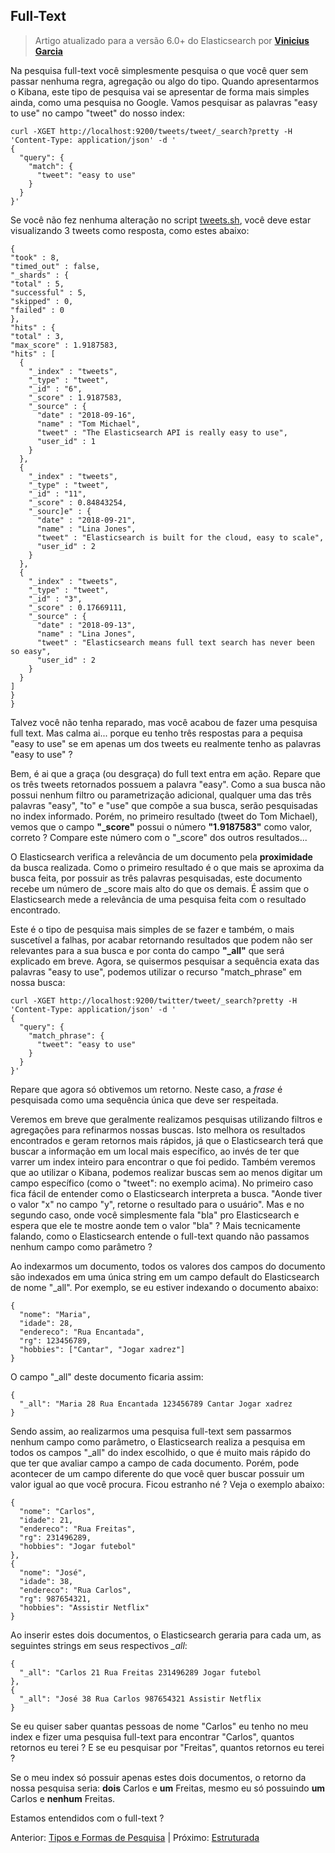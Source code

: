 ## Full-Text

> Artigo atualizado para a versão 6.0+ do Elasticsearch por __[Vinicius Garcia](https://github.com/vinicius3w)__

Na pesquisa full-text você simplesmente pesquisa o que você quer sem passar nenhuma regra, agregação ou algo do tipo. Quando apresentarmos o Kibana, este tipo de pesquisa vai se apresentar de forma mais simples ainda, como uma pesquisa no Google. Vamos pesquisar as palavras "easy to use" no campo "tweet" do nosso index:

```
curl -XGET http://localhost:9200/tweets/tweet/_search?pretty -H 'Content-Type: application/json' -d '
{
  "query": {
    "match": {
      "tweet": "easy to use"
    }
  }
}'
```

Se você não fez nenhuma alteração no script [tweets.sh](/scripts/tweets.sh), você deve estar visualizando 3 tweets como resposta, como estes abaixo:

```
{
"took" : 8,
"timed_out" : false,
"_shards" : {
"total" : 5,
"successful" : 5,
"skipped" : 0,
"failed" : 0
},
"hits" : {
"total" : 3,
"max_score" : 1.9187583,
"hits" : [
  {
    "_index" : "tweets",
    "_type" : "tweet",
    "_id" : "6",
    "_score" : 1.9187583,
    "_source" : {
      "date" : "2018-09-16",
      "name" : "Tom Michael",
      "tweet" : "The Elasticsearch API is really easy to use",
      "user_id" : 1
    }
  },
  {
    "_index" : "tweets",
    "_type" : "tweet",
    "_id" : "11",
    "_score" : 0.84843254,
    "_sourc]e" : {
      "date" : "2018-09-21",
      "name" : "Lina Jones",
      "tweet" : "Elasticsearch is built for the cloud, easy to scale",
      "user_id" : 2
    }
  },
  {
    "_index" : "tweets",
    "_type" : "tweet",
    "_id" : "3",
    "_score" : 0.17669111,
    "_source" : {
      "date" : "2018-09-13",
      "name" : "Lina Jones",
      "tweet" : "Elasticsearch means full text search has never been so easy",
      "user_id" : 2
    }
  }
]
}
}
```

Talvez você não tenha reparado, mas você acabou de fazer uma pesquisa full text. Mas calma ai... porque eu tenho três respostas para a pequisa "easy to use" se em apenas um dos tweets eu realmente tenho as palavras "easy to use" ?

Bem, é ai que a graça (ou desgraça) do full text entra em ação. Repare que os três tweets retornados possuem a palavra "easy". Como a sua busca não possui nenhum filtro ou parametrização adicional, qualquer uma das três palavras "easy", "to" e "use" que compõe a sua busca, serão pesquisadas no index informado. Porém, no primeiro resultado (tweet do Tom Michael), vemos que o campo **"_score"** possui o número **"1.9187583"** como valor, correto ? Compare este número com o "\_score" dos outros resultados...

O Elasticsearch verifica a relevância de um documento pela **proximidade** da busca realizada. Como o primeiro resultado é o que mais se aproxima da busca feita, por possuir as três palavras pesquisadas, este documento recebe um número de \_score mais alto do que os demais. É assim que o Elasticsearch mede a relevância de uma pesquisa feita com o resultado encontrado.

Este é o tipo de pesquisa mais simples de se fazer e também, o mais suscetível a falhas, por acabar retornando resultados que podem não ser relevantes para a sua busca e por conta do campo **"_all"** que será explicado em breve. Agora, se quisermos pesquisar a sequência exata das palavras "easy to use", podemos utilizar o recurso "match_phrase" em nossa busca:

```
curl -XGET http://localhost:9200/twitter/tweet/_search?pretty -H 'Content-Type: application/json' -d '
{
  "query": {
    "match_phrase": {
      "tweet": "easy to use"
    }
  }
}'
```

Repare que agora só obtivemos um retorno. Neste caso, a _frase_ é pesquisada como uma sequência única que deve ser respeitada.

Veremos em breve que geralmente realizamos pesquisas utilizando filtros e agregações para refinarmos nossas buscas. Isto melhora os resultados encontrados e geram retornos mais rápidos, já que o Elasticsearch terá que buscar a informação em um local mais específico, ao invés de ter que varrer um index inteiro para encontrar o que foi pedido. Também veremos que ao utilizar o Kibana, podemos realizar buscas sem ao menos digitar um campo específico (como o "tweet": no exemplo acima). No primeiro caso fica fácil de entender como o Elasticsearch interpreta a busca. "Aonde tiver o valor "x" no campo "y", retorne o resultado para o usuário". Mas e no segundo caso, onde você simplesmente fala "bla" pro Elasticsearch e espera que ele te mostre aonde tem o valor "bla" ? Mais tecnicamente falando, como o Elasticsearch entende o full-text quando não passamos nenhum campo como parâmetro ?

Ao indexarmos um documento, todos os valores dos campos do documento são indexados em uma única string em um campo default do Elasticsearch de nome "\_all". Por exemplo, se eu estiver indexando o documento abaixo:

```
{
  "nome": "Maria",
  "idade": 28,
  "endereco": "Rua Encantada",
  "rg": 123456789,
  "hobbies": ["Cantar", "Jogar xadrez"]
}
```

O campo "\_all" deste documento ficaria assim:

```
{
  "_all": "Maria 28 Rua Encantada 123456789 Cantar Jogar xadrez
}
```

Sendo assim, ao realizarmos uma pesquisa full-text sem passarmos nenhum campo como parâmetro, o Elasticsearch realiza a pesquisa em todos os campos "\_all" do index escolhido, o que é muito mais rápido do que ter que avaliar campo a campo de cada documento. Porém, pode acontecer de um campo diferente do que você quer buscar possuir um valor igual ao que você procura. Ficou estranho né ? Veja o exemplo abaixo:

```
{
  "nome": "Carlos",
  "idade": 21,
  "endereco": "Rua Freitas",
  "rg": 231496289,
  "hobbies": "Jogar futebol"
},
{
  "nome": "José",
  "idade": 38,
  "endereco": "Rua Carlos",
  "rg": 987654321,
  "hobbies": "Assistir Netflix"
}

```

Ao inserir estes dois documentos, o Elasticsearch geraria para cada um, as seguintes strings em seus respectivos *_all*:

```
{
  "_all": "Carlos 21 Rua Freitas 231496289 Jogar futebol
},
{
  "_all": "José 38 Rua Carlos 987654321 Assistir Netflix
}
```

Se eu quiser saber quantas pessoas de nome "Carlos" eu tenho no meu index e fizer uma pesquisa full-text para encontrar "Carlos", quantos retornos eu terei ? E se eu pesquisar por "Freitas", quantos retornos eu terei ?

Se o meu index só possuir apenas estes dois documentos, o retorno da nossa pesquisa seria: **dois** Carlos e **um** Freitas, mesmo eu só possuindo **um** Carlos e **nenhum** Freitas.

Estamos entendidos com o full-text ?

Anterior: [Tipos e Formas de Pesquisa](/pages/types_forms.md) | Próximo: [Estruturada](/pages/structured.md)
